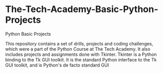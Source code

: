 # The-Tech-Academy-Basic-Python-Projects

Python Basic Projects

This repository contains a set of drills, projects and coding challenges, which were a part of the Python Course at The Tech Academy. It also includes projects and assignments done with Tkinter. Tkinter is a Python binding to the Tk GUI toolkit. It is the standard Python interface to the Tk GUI toolkit, and is Python's de facto standard GUI
